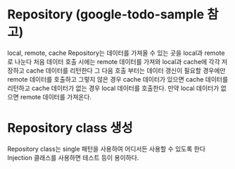 # Repository (google-todo-sample 참고)
local, remote, cache
Repository는 데이터를 가져올 수 있는 곳을 local과 remote로 나눈다
처음 데이터 호출 시에는 remote 데이터를 가져와 local과 cache에 각각 저장하고 cache 데이터를 리턴한다
그 다음 호출 부터는 데이터 갱신이 필요할 경우에만 remote 데이터를 호출하고
그렇지 않은 경우 cache 데이터가 있으면 cache 데이터를 리턴하고
cache 데이터가 없는 경우 local 데이터를 호출한다.
만약 local 데이터가 없으면 remote 데이터를 가져온다.

# Repository class 생성
Repository class는 single 패턴을 사용하여 어디서든 사용할 수 있도록 한다
Injection 클래스를 사용하면 테스트 등이 용이하다.
